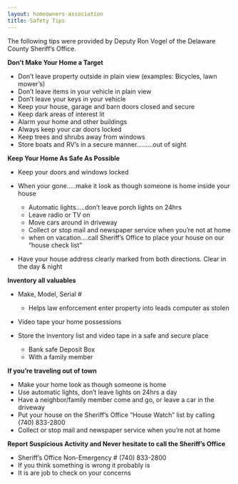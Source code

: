 ```yaml
---
layout: homeowners-association
title: Safety Tips
---
```


The following tips were provided by Deputy Ron Vogel of the Delaware County
Sheriff’s Office.

**Don’t Make Your Home a Target**

  * Don’t leave property outside in plain view (examples: Bicycles, lawn mower’s)
  * Don’t leave items in your vehicle in plain view
  * Don’t leave your keys in your vehicle
  * Keep your house, garage and barn doors closed and secure
  * Keep dark areas of interest lit
  * Alarm your home and other buildings
  * Always keep your car doors locked
  * Keep trees and shrubs away from windows
  * Store boats and RV’s in a secure manner………out of sight

**Keep Your Home As Safe As Possible**

  * Keep your doors and windows locked
  * When your gone…..make it look as though someone is home inside your house

    * Automatic lights…..don’t leave porch lights on 24hrs
    * Leave radio or TV on
    * Move cars around in driveway
    * Collect or stop mail and newspaper service when you’re not at home
    * when on vacation….call Sheriff’s Office to place your house on our “house check list”

  * Have your house address clearly marked from both directions. Clear in the day & night

**Inventory all valuables**

  * Make, Model, Serial #

    * Helps law enforcement enter property into leads computer as stolen

  * Video tape your home possessions
  * Store the inventory list and video tape in a safe and secure place

    * Bank safe Deposit Box
    * With a family member

**If you’re traveling out of town**

  * Make your home look as though someone is home
  * Use automatic lights, don’t leave lights on 24hrs a day
  * Have a neighbor/family member come and go, or leave a car in the driveway
  * Put your house on the Sheriff’s Office “House Watch” list by calling (740) 833-2800
  * Collect or stop mail and newspaper service when you’re not at home

**Report Suspicious Activity and Never hesitate to call the Sheriff’s Office**

  * Sheriff’s Office Non-Emergency #  (740) 833-2800
  * If you think something is wrong it probably is
  * It is are job to check on your concerns

